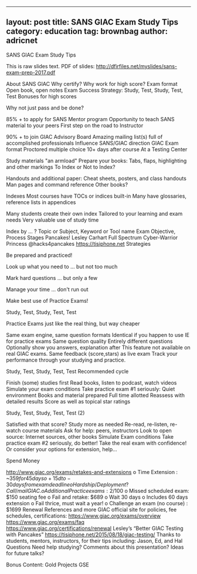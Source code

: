 
---
layout: post
title: SANS GIAC Exam Study Tips
category: education
tag: brownbag
author: adricnet
---

SANS GIAC Exam Study Tips

This is raw slides text. PDF of slides: http://dfirfiles.net/myslides/sans-exam-prep-2017.pdf

About SANS GIAC
Why certify?
Why work for high score? 
Exam format
Open book, open notes
Exam Success Strategy:
Study, Test, Study, Test, Test
Bonuses for high scores

Why not just pass and be done?

85% + to apply for SANS Mentor program
Opportunity to teach SANS material to your peers
First step on the road to Instructor

90% + to join GIAC Advisory Board
Amazing mailing list(s) full of accomplished professionals
Influence SANS/GIAC direction
GIAC Exam format
Proctored multiple choice
10+ days after course
At a Testing Center

Study materials
 "an armload"
Prepare your books:
Tabs, flaps, highlighting and other markings
To Index or Not to Index?

Handouts and additional paper:
Cheat sheets, posters, and class handouts
Man pages and command reference
Other books?


Indexes
Most courses have TOCs or indices built-in
Many have glossaries, reference lists in appendices

Many students create their own index
Tailored to your learning and exam needs
Very valuable use of study time

Index by … ?
Topic or Subject, Keyword or Tool name
Exam Objective, Process Stages
Pancakes!
Lesley Carhart
Full Spectrum Cyber-Warrior Princess
@hacks4pancakes
https://tisiphone.net
Strategies


Be prepared and practiced!

Look up what you need to … but not too much

Mark hard questions ... but only a few

Manage your time … don't run out

Make best use of Practice Exams!

Study, Test, Study, Test, Test




Practice Exams
just like the real thing, but way cheaper

Same exam engine, same question formats
	Identical if you happen to use IE for practice exams 
Same question quality
	Entirely different questions
Optionally show you answers, explanation after
	This feature not available on real GIAC exams.
Same feedback (score,stars) as live exam
	Track your performance through your studying and practice.


Study, Test, Study, Test, Test
Recommended cycle 

 Finish (some) studies first
	Read books, listen to podcast, watch videos
 Simulate your exam conditions
	Take practice exam #1 seriously:
		Quiet environment
		Books and material prepared
		Full time allotted
 Reassess with detailed results
	Score as well as topical star ratings

Study, Test, Study, Test, Test (2)

Satisfied with that score?
Study more as needed
Re-read, re-listen, re-watch course materials
Ask for help: peers, instructors
Look to open source: Internet sources, other books
 Simulate Exam conditions
Take practice exam #2 seriously, do better!
 Take the real exam with confidence!
Or consider your options for extension, help...

Spend Money

http://www.giac.org/exams/retakes-and-extensions
o Time Extension : ~$359 for 45 days
	o    +15d to -30days from exam deadline
	o    Hardship/Deployment? Call/mail GIAC.
o Additional Practice exams: 2/$100
o Missed scheduled exam: $150 seating fee
o Fail and retake: $689
	o    Wait 30 days
	o    Includes 60 days extension
	o    Fail thrice, must wait a year!
o Challenge an exam (no course) : $1699
Renewal
References and more
GIAC official site for policies, fee schedules, certifications:
https://www.giac.org/exams/overview
https://www.giac.org/exams/faq
https://www.giac.org/certifications/renewal
Lesley’s “Better GIAC Testing with Pancakes”
https://tisiphone.net/2015/08/18/giac-testing/
Thanks to students, mentors, instructors, for their tips including:
Jason, Ed, and Hal
Questions
Need help studying?
Comments about this presentation?
Ideas for future talks?

Bonus Content:
Gold Projects
GSE
